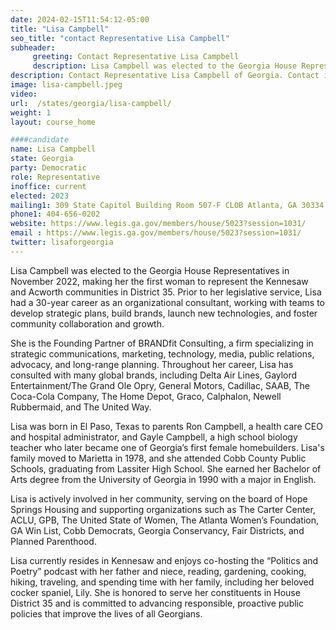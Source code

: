 ```yaml
---
date: 2024-02-15T11:54:12-05:00
title: "Lisa Campbell"
seo_title: "contact Representative Lisa Campbell"
subheader:
     greeting: Contact Representative Lisa Campbell
     description: Lisa Campbell was elected to the Georgia House Representatives in November 2022, making her the first woman to represent the Kennesaw and Acworth communities in District 35.
description: Contact Representative Lisa Campbell of Georgia. Contact information for Lisa Campbell includes email address, phone number, and mailing address.
image: lisa-campbell.jpeg
video:
url:  /states/georgia/lisa-campbell/
weight: 1
layout: course_home

####candidate
name: Lisa Campbell
state: Georgia
party: Democratic
role: Representative
inoffice: current
elected: 2023
mailing1: 309 State Capitol Building Room 507-F CLOB Atlanta, GA 30334
phone1: 404-656-0202
website: https://www.legis.ga.gov/members/house/5023?session=1031/
email : https://www.legis.ga.gov/members/house/5023?session=1031/
twitter: lisaforgeorgia
---
```


Lisa Campbell was elected to the Georgia House Representatives in November 2022, making her the first woman to represent the Kennesaw and Acworth communities in District 35. Prior to her legislative service, Lisa had a 30-year career as an organizational consultant, working with teams to develop strategic plans, build brands, launch new technologies, and foster community collaboration and growth.

She is the Founding Partner of BRANDfit Consulting, a firm specializing in strategic communications, marketing, technology, media, public relations, advocacy, and long-range planning. Throughout her career, Lisa has consulted with many global brands, including Delta Air Lines, Gaylord Entertainment/The Grand Ole Opry, General Motors, Cadillac, SAAB, The Coca-Cola Company, The Home Depot, Graco, Calphalon, Newell Rubbermaid, and The United Way.

Lisa was born in El Paso, Texas to parents Ron Campbell, a health care CEO and hospital administrator, and Gayle Campbell, a high school biology teacher who later became one of Georgia’s first female homebuilders. Lisa's family moved to Marietta in 1978, and she attended Cobb County Public Schools, graduating from Lassiter High School. She earned her Bachelor of Arts degree from the University of Georgia in 1990 with a major in English.

Lisa is actively involved in her community, serving on the board of Hope Springs Housing and supporting organizations such as The Carter Center, ACLU, GPB, The United State of Women, The Atlanta Women’s Foundation, GA Win List, Cobb Democrats, Georgia Conservancy, Fair Districts, and Planned Parenthood.

Lisa currently resides in Kennesaw and enjoys co-hosting the “Politics and Poetry” podcast with her father and niece, reading, gardening, cooking, hiking, traveling, and spending time with her family, including her beloved cocker spaniel, Lily. She is honored to serve her constituents in House District 35 and is committed to advancing responsible, proactive public policies that improve the lives of all Georgians.
